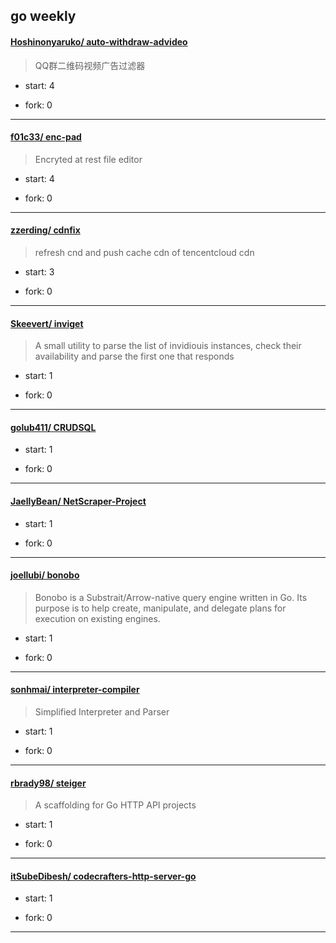 ## go weekly

#### [Hoshinonyaruko/ auto-withdraw-advideo](https://github.com/Hoshinonyaruko/auto-withdraw-advideo)
>  QQ群二维码视频广告过滤器
+ start: 4
+ fork: 0
---
#### [f01c33/ enc-pad](https://github.com/f01c33/enc-pad)
>  Encryted at rest file editor
+ start: 4
+ fork: 0
---
#### [zzerding/ cdnfix](https://github.com/zzerding/cdnfix)
>  refresh cnd  and push cache  cdn of tencentcloud cdn
+ start: 3
+ fork: 0
---
#### [Skeevert/ inviget](https://github.com/Skeevert/inviget)
>  A small utility to parse the list of invidiouis instances, check their availability and parse the first one that responds
+ start: 1
+ fork: 0
---
#### [golub411/ CRUDSQL](https://github.com/golub411/CRUDSQL)
>  
+ start: 1
+ fork: 0
---
#### [JaellyBean/ NetScraper-Project](https://github.com/JaellyBean/NetScraper-Project)
>  
+ start: 1
+ fork: 0
---
#### [joellubi/ bonobo](https://github.com/joellubi/bonobo)
>  Bonobo is a Substrait/Arrow-native query engine written in Go. Its purpose is to help create, manipulate, and delegate plans for execution on existing engines.
+ start: 1
+ fork: 0
---
#### [sonhmai/ interpreter-compiler](https://github.com/sonhmai/interpreter-compiler)
>  Simplified Interpreter and Parser
+ start: 1
+ fork: 0
---
#### [rbrady98/ steiger](https://github.com/rbrady98/steiger)
>  A scaffolding for Go HTTP API projects
+ start: 1
+ fork: 0
---
#### [itSubeDibesh/ codecrafters-http-server-go](https://github.com/itSubeDibesh/codecrafters-http-server-go)
>  
+ start: 1
+ fork: 0
---